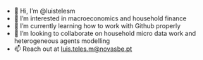 - 👋 Hi, I’m @luistelesm
- 👀 I’m interested in macroeconomics and household finance
- 🌱 I’m currently learning how to work with Github properly
- 💞️ I’m looking to collaborate on household micro data work and heterogeneous agents modelling
- 📫 Reach out at luis.teles.m@novasbe.pt

<!---
luistelesm/luistelesm is a ✨ special ✨ repository because its `README.md` (this file) appears on your GitHub profile.
You can click the Preview link to take a look at your changes.
--->
